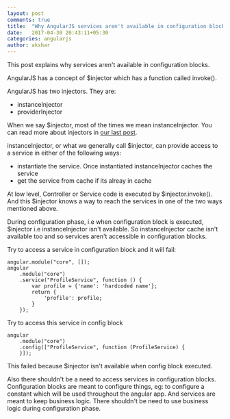 ```yaml
---
layout: post
comments: true
title:  "Why AngularJS services aren't available in configuration blocks"
date:   2017-04-30 20:43:11+05:30
categories: angularjs
author: akshar
---
```

This post explains why services aren't available in configuration blocks.

AngularJS has a concept of $injector which has a function called invoke().

AngularJS has two injectors. They are:

- instanceInjector
- providerInjector

When we say $injector, most of the times we mean instanceInjector. You can read more about injectors in <a href="http://agiliq.com/blog/2017/04/angularjs-injectors-internals/" target="_blank">our last post</a>.

instanceInjector, or what we generally call $injector, can provide access to a service in either of the following ways:

- instantiate the service. Once instantiated instanceInjector caches the service
- get the service from cache if its alreay in cache

At low level, Controller or Service code is executed by $injector.invoke(). And this $injector knows a way to reach the services in one of the two ways mentioned above.

During configuration phase, i.e when configuration block is executed, $injector i.e instanceInjector isn't available. So instanceInjector cache isn't available too and so services aren't accessible in configuration blocks.

Try to access a service in configuration block and it will fail:

	angular.module("core", []);
	angular
		.module("core")
		.service("ProfileService", function () {
			var profile = {'name': 'hardcoded name'};
			return {
				'profile': profile;
			}
		});

Try to access this service in config block

	angular
		.module("core")
		.config(["ProfileService", function (ProfileService) {
		}]);

This failed because $injector isn't available when config block executed.

Also there shouldn't be a need to access services in configuration blocks. Configuration blocks are meant to configure things, eg: to configure a constant which will be used throughout the angular app. And services are meant to keep business logic. There shouldn't be need to use business logic during configuration phase.


